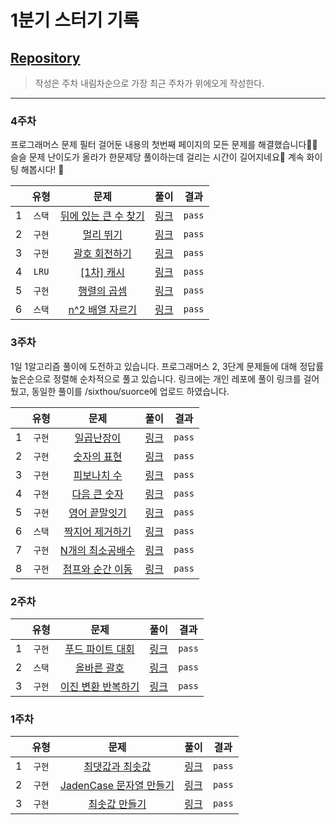 # 1분기 스터기 기록

## [Repository](https://github.com/sixthou/Algorithms)
> 작성은 주차 내림차순으로 가장 최근 주차가 위에오게 작성한다.

---
### 4주차
프로그래머스 문제 필터 걸어둔 내용의 첫번째 페이지의 모든 문제를 해결했습니다🥳🥳
슬슬 문제 난이도가 올라가 한문제당 풀이하는데 걸리는 시간이 길어지네요🥲
계속 화이팅 해봅시다! 💪

|    |  유형   |                                             문제                                              |                          <div style="width:30">풀이</div>                          | 결과 |
|----|:-----:|:-------------------------------------------------------------------------------------------:|:--------------------------------------------------------------------------------:|:---:|
| 1  | `스택`  |      [뒤에 있는 큰 수 찾기 ](https://school.programmers.co.kr/learn/courses/30/lessons/154539)      |     [링크](https://github.com/sixthou/Algorithms/blob/master/programmers/Q_154539.java)      | `pass`|
| 2  | `구현`  |          [멀리 뛰기](https://school.programmers.co.kr/learn/courses/30/lessons/12914)           | [링크](https://github.com/sixthou/Algorithms/blob/master/programmers/Q_12914.java) | `pass`|
| 3  | `구현`  |         [괄호 회전하기](https://school.programmers.co.kr/learn/courses/30/lessons/76502)          |   [링크](https://github.com/sixthou/Algorithms/blob/master/programmers/Q_76502.java)    | `pass`|
| 4  | `LRU` |         [[1차] 캐시](https://school.programmers.co.kr/learn/courses/30/lessons/17680)          |   [링크](https://github.com/sixthou/Algorithms/blob/master/programmers/Q_17680.java)    | `pass`|
| 5  | `구현`  |          [행렬의 곱셈](https://school.programmers.co.kr/learn/courses/30/lessons/12949)          |   [링크](https://github.com/sixthou/Algorithms/blob/master/programmers/Q_12949.java)    | `pass`|
| 6  | `스택`  | [n^2 배열 자르기](https://school.programmers.co.kr/learn/courses/30/lessons/87390) |   [링크](https://github.com/sixthou/Algorithms/blob/master/programmers/Q_87390.java)    | `pass`|

### 3주차
1일 1알고리즘 풀이에 도전하고 있습니다. 프로그래머스 2, 3단계 문제들에 대해 정답률 높은순으로 정렬해 순차적으로 풀고 있습니다.
링크에는 개인 레포에 풀이 링크를 걸어뒀고, 동일한 풀이를 /sixthou/suorce에 업로드 하였습니다. 

|    |  유형  |      문제       |                          <div style="width:30">풀이</div>                          | 결과 |
|----|:----:|:-------------:|:--------------------------------------------------------------------------------:|:---:|
| 1  | `구현` |   [일곱난장이](https://www.acmicpc.net/problem/2309)   |     [링크](https://github.com/sixthou/Algorithms/blob/master/boj/Q_2309.java)      | `pass`|
| 2  | `구현` |  [숫자의 표현](https://school.programmers.co.kr/learn/courses/30/lessons/12924)   | [링크](https://github.com/sixthou/Algorithms/blob/master/programmers/Q_12924.java) | `pass`|
| 3  | `구현` |  [피보나치 수](https://school.programmers.co.kr/learn/courses/30/lessons/12945)   |   [링크](https://github.com/sixthou/Algorithms/blob/master/programmers/Q_12945.java)    | `pass`|
| 4  | `구현` |  [다음 큰 숫자](https://school.programmers.co.kr/learn/courses/30/lessons/12911)  |   [링크](https://github.com/sixthou/Algorithms/blob/master/programmers/Q_12911.java)    | `pass`|
| 5  | `구현` |  [영어 끝말잇기](https://school.programmers.co.kr/learn/courses/30/lessons/12981)  |   [링크](https://github.com/sixthou/Algorithms/blob/master/programmers/Q_12981.java)    | `pass`|
| 6  | `스택` | [짝지어 제거하기](https://school.programmers.co.kr/learn/courses/30/lessons/12973?language=java)  |   [링크](https://github.com/sixthou/Algorithms/blob/master/programmers/Q_12973.java)    | `pass`|
| 7  | `구현` | [N개의 최소공배수](https://school.programmers.co.kr/learn/courses/30/lessons/12953) |   [링크](https://github.com/sixthou/Algorithms/blob/master/programmers/Q_12953.java)    | `pass`|
| 8  | `구현` | [점프와 순간 이동](https://school.programmers.co.kr/learn/courses/30/lessons/12980) |   [링크](https://github.com/sixthou/Algorithms/blob/master/programmers/Q_12980.java)    | `pass`|



### 2주차

| |  유형  |                                                문제                                                 |  <div style="width:30">풀이</div> | 결과 |
| --- |:----:|:-------------------------------------------------------------------------------------------------:|:---:|:---:|
| 1 | `구현` |           [푸드 파이트 대회](https://school.programmers.co.kr/learn/courses/30/lessons/134240)           | [링크](https://github.com/sixthou/Algorithms/blob/master/programmers/Q_134240.java) | `pass`|
| 2 | `스택` |             [올바른 괄호](https://school.programmers.co.kr/learn/courses/30/lessons/12909)             | [링크](https://github.com/sixthou/Algorithms/blob/master/programmers/Q_12909.java) | `pass`|
| 3 | `구현` |           [이진 변환 반복하기](https://school.programmers.co.kr/learn/courses/30/lessons/70129)           |[링크](https://github.com/sixthou/Algorithms/blob/master/programmers/Q_70129.java) | `pass`|  

### 1주차

| |  유형 | 문제 |  <div style="width:30">풀이</div> | 결과 |
| --- |:---:|:---:|:---:|:---:|
| 1 | `구현` | [최댓값과 최솟값](https://school.programmers.co.kr/learn/courses/30/lessons/12939) | [링크](https://github.com/sixthou/Algorithms/blob/master/programmers/Q_12939.java) | `pass`|
| 2 | `구현` | [JadenCase 문자열 만들기](https://school.programmers.co.kr/learn/courses/30/lessons/12951) | [링크](https://github.com/sixthou/Algorithms/blob/master/programmers/Q_12951.java) | `pass`|
| 3 | `구현` | [최솟값 만들기](https://school.programmers.co.kr/learn/courses/30/lessons/12941) |[링크](https://github.com/sixthou/Algorithms/blob/master/programmers/Q_12941.java) | `pass`|  
